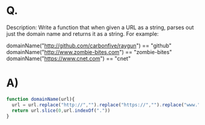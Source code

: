 # Q.
Description:
Write a function that when given a URL as a string, parses out just the domain name and returns it as a string. For example:

domainName("http://github.com/carbonfive/raygun") == "github" 
domainName("http://www.zombie-bites.com") == "zombie-bites"
domainName("https://www.cnet.com") == "cnet"
# A)
```js
function domainName(url){
  url = url.replace("http://","").replace("https://","").replace("www.","");
  return url.slice(0,url.indexOf("."))    
}
```
